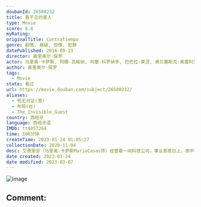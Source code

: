 ```yaml
---
doubanId: 26580232
title: 看不见的客人
type: Movie
score: 8.8
myRating: 
originalTitle: Contratiempo
genre: 剧情, 悬疑, 惊悚, 犯罪
datePublished: 2016-09-23
director: 奥里奥尔·保罗
actor: 马里奥·卡萨斯, 阿娜·瓦格纳, 何塞·科罗纳多, 巴巴拉·莱涅, 弗兰塞斯克·奥雷利亚, 帕科·图斯, 大卫·塞尔瓦斯, 伊尼戈·加斯特西, 圣·耶拉莫斯, 马内尔·杜维索, 布兰卡·马丁内斯, 佩雷·布拉索, 霍尔迪·布鲁内特, 鲍比·冈萨雷斯, 玛蒂娜·乌尔塔多, 安妮可·韦尔茨, 贝茜·特内兹, 克里斯蒂安·巴伦西亚, 露丝·略皮斯
author: 奥里奥尔·保罗
tags:
  - Movie
state: 看过
url: https://movie.douban.com/subject/26580232/
aliases:
  - 死无对证(港)
  - 布局(台)
  - The_Invisible_Guest
country: 西班牙
language: 西班牙语
IMDb: tt4857264
time: 106分钟
createTime: 2023-01-24 01:05:27
collectionDate: 2020-11-04
desc: 艾德里安（马里奥·卡萨斯MarioCasas饰）经营着一间科技公司，事业蒸蒸日上，家中有美丽贤惠的妻子和活泼可爱的女儿，事业家庭双丰收的他是旁人羡慕的对象。然而，野心勃勃的艾德里安并未珍惜眼前来...
date created: 2023-01-24
date modified: 2023-03-07
---
```


![image](p2498971355.jpg)

Comment:
---
